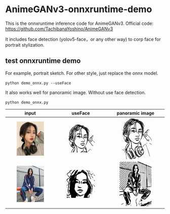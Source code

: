 # AnimeGANv3-onnxruntime-demo
This is the onnxruntime inference code for AnimeGANv3. Official code: https://github.com/TachibanaYoshino/AnimeGANv3 <br>

It includes face detection (yolov5-face，or any other way) to corp face for portrait stylization. 

## test onnxruntime demo 
For example, portrait sketch. For other style, just replace the onnx model.
```
python demo_onnx.py --useFace
```
It also works well for panoramic image. Without use face detection.
```
python demo_onnx.py
```
| input | useFace| panoramic image|
| :-: |:-:| :-:|
|<img src="https://github.com/xuanandsix/AnimeGANv3-onnxruntime-demo/raw/main/portrait.jpg" height="60%" width="60%">|<img src="https://github.com/xuanandsix/AnimeGANv3-onnxruntime-demo/blob/main/imgs/output_onnx.png" height="60%" width="60%">|<img src="https://github.com/xuanandsix/AnimeGANv3-onnxruntime-demo/raw/main/imgs/output_onnx1.png" height="60%" width="60%">|
|<img src="https://github.com/xuanandsix/AnimeGANv3-onnxruntime-demo/raw/main/body.jpg" height="60%" width="60%">|<img src="https://github.com/xuanandsix/AnimeGANv3-onnxruntime-demo/blob/main/imgs/output_onnx3.png" height="60%" width="60%" >|<img src="https://github.com/xuanandsix/AnimeGANv3-onnxruntime-demo/raw/main/imgs/output_onnx2.png" height="60%" width="60%">|


